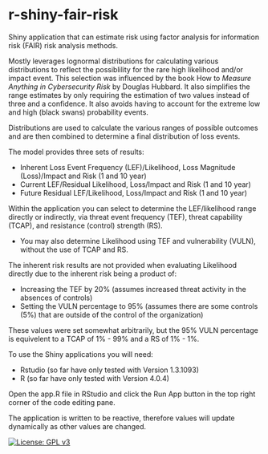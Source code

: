# r-shiny-fair-risk
Shiny application that can estimate risk using factor analysis for information risk (FAIR) risk analysis methods.

Mostly leverages lognormal distributions for calculating various distributions to reflect the possiblility for the rare high likelihood and/or impact event. This selection was influenced by the book How to _Measure Anything in Cybersecurity Risk_ by Douglas Hubbard. It also simplifies the range estimates by only requiring the estimation of two values instead of three and a confidence. It also avoids having to account for the extreme low and high (black swans) probability events.

Distributions are used to calculate the various ranges of possible outcomes and are then combined to determine a final distribution of loss events.

The model provides three sets of results:
  - Inherent Loss Event Frequency (LEF)/Likelihood, Loss Magnitude (Loss)/Impact and Risk (1 and 10 year)
  - Current LEF/Residual Likelihood, Loss/Impact and Risk (1 and 10 year)
  - Future Residual LEF/Likelihood, Loss/Impact and Risk (1 and 10 year)

Within the application you can select to determine the LEF/likelihood range directly or indirectly, via threat event frequency (TEF), threat capability (TCAP), and resistance (control) strength (RS).
  - You may also determine Likelihood using TEF and vulnerability (VULN), without the use of TCAP and RS.

The inherent risk results are not provided when evaluating Likelihood directly due to the inherent risk being a product of:
  - Increasing the TEF by 20% (assumes increased threat activity in the absences of controls)
  - Setting the VULN percentage to 95% (assumes there are some controls (5%) that are outside of the control of the organization)

These values were set somewhat arbitrarily, but the 95% VULN percentage is equivelent to a TCAP of 1% - 99% and a RS of 1% - 1%.

To use the Shiny applications you will need:
  - Rstudio (so far have only tested with Version 1.3.1093)
  - R (so far have only tested with Version 4.0.4)

Open the app.R file in RStudio and click the Run App button in the top right corner of the code editing pane.

The application is written to be reactive, therefore values will update dynamically as other values are changed.

[![License: GPL v3](https://img.shields.io/badge/License-GPLv3-blue.svg)](https://www.gnu.org/licenses/gpl-3.0)
